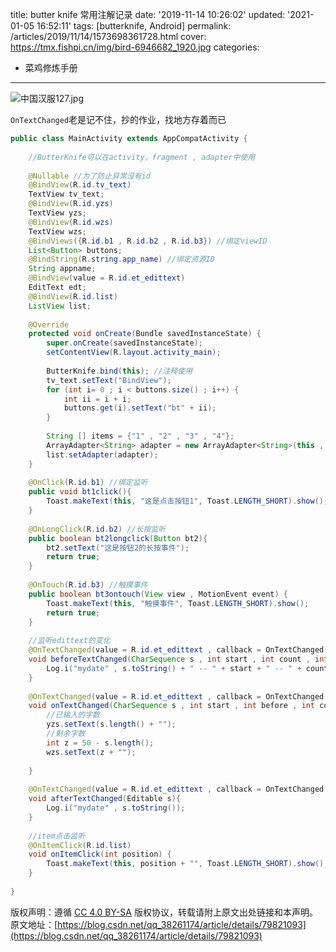 title: butter knife 常用注解记录
date: '2019-11-14 10:26:02'
updated: '2021-01-05 16:52:11'
tags: [butterknife, Android]
permalink: /articles/2019/11/14/1573698361728.html
cover: https://tmx.fishpi.cn/img/bird-6946682_1920.jpg
categories: 
- 菜鸡修炼手册

---
![中国汉服127.jpg](https://tmx.fishpi.cn/img/bird-6946682_1920.jpg)

`OnTextChanged`老是记不住，抄的作业，找地方存着而已

```java
public class MainActivity extends AppCompatActivity {
 
    //ButterKnife可以在activity，fragment , adapter中使用
 
    @Nullable //为了防止异常没有id
    @BindView(R.id.tv_text)
    TextView tv_text;
    @BindView(R.id.yzs)
    TextView yzs;
    @BindView(R.id.wzs)
    TextView wzs;
    @BindViews({R.id.b1 , R.id.b2 , R.id.b3}) //绑定viewID
    List<Button> buttons;
    @BindString(R.string.app_name) //绑定资源ID
    String appname;
    @BindView(value = R.id.et_edittext)
    EditText edt;
    @BindView(R.id.list)
    ListView list;
 
    @Override
    protected void onCreate(Bundle savedInstanceState) {
        super.onCreate(savedInstanceState);
        setContentView(R.layout.activity_main);
 
        ButterKnife.bind(this); //注释使用
        tv_text.setText("BindView");
        for (int i= 0 ; i < buttons.size() ; i++) {
            int ii = i + i;
            buttons.get(i).setText("bt" + ii);
        }
 
        String [] items = {"1" , "2" , "3" , "4"};
        ArrayAdapter<String> adapter = new ArrayAdapter<String>(this , R.layout.support_simple_spinner_dropdown_item , items);
        list.setAdapter(adapter);
    }
 
    @OnClick(R.id.b1) //绑定监听
    public void bt1click(){
        Toast.makeText(this, "这是点击按钮1", Toast.LENGTH_SHORT).show();
    }
 
    @OnLongClick(R.id.b2) //长按监听
    public boolean bt2longclick(Button bt2){
        bt2.setText("这是按钮2的长按事件");
        return true;
    }
 
    @OnTouch(R.id.b3) //触摸事件
    public boolean bt3ontouch(View view , MotionEvent event) {
        Toast.makeText(this, "触摸事件", Toast.LENGTH_SHORT).show();
        return true;
    }
 
    //监听edittext的变化
    @OnTextChanged(value = R.id.et_edittext , callback = OnTextChanged.Callback.BEFORE_TEXT_CHANGED)
    void beforeTextChanged(CharSequence s , int start , int count , int after){
        Log.i("mydate" , s.toString() + " -- " + start + " -- " + count + " -- " + after);
    }
 
    @OnTextChanged(value = R.id.et_edittext , callback = OnTextChanged.Callback.TEXT_CHANGED)
    void onTextChanged(CharSequence s , int start , int before , int count) {
        //已输入的字数
        yzs.setText(s.length() + "");
        //剩余字数
        int z = 50 - s.length();
        wzs.setText(z + "");
 
    }
 
    @OnTextChanged(value = R.id.et_edittext , callback = OnTextChanged.Callback.AFTER_TEXT_CHANGED)
    void afterTextChanged(Editable s){
        Log.i("mydate" , s.toString());
    }
 
    //item点击监听
    @OnItemClick(R.id.list)
    void onItemClick(int position) {
        Toast.makeText(this, position + "", Toast.LENGTH_SHORT).show();
    }
 
}
```

版权声明：遵循 [CC 4.0 BY-SA](http://creativecommons.org/licenses/by-sa/4.0/) 版权协议，转载请附上原文出处链接和本声明。
原文地址：[https://blog.csdn.net/qq_38261174/article/details/79821093](https://blog.csdn.net/qq_38261174/article/details/79821093)


